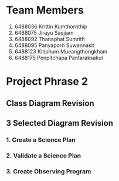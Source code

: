 # Team Members
1. 6488036 Krittin Kumthornthip
2. 6488075 Jirayu Saejiam
3. 6488092 Thanaphat Sumrith
4. 6488095 Panyaporn Suwannasit
5. 6488123 Kitiphum Mueangthongkham
6. 6488175 Penpitchapa Pantaraksakul

# Project Phrase 2
## Class Diagram Revision


## 3 Selected Diagram Revision
### 1. Create a Science Plan


### 2. Validate a Science Plan


### 3. Create Observing Program

